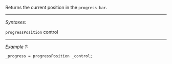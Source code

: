 Returns the current position in the `progress bar`.


---
*Syntaxes:*

`progressPosition` control

---
*Example 1:*

```sqf
_progress = progressPosition _control;
```
